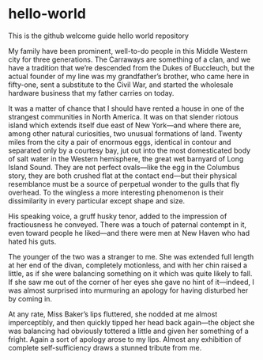 # hello-world
This is the github welcome guide hello world repository

My family have been prominent, well-to-do people in this Middle
Western city for three generations. The Carraways are something of a
clan, and we have a tradition that we’re descended from the Dukes of
Buccleuch, but the actual founder of my line was my grandfather’s
brother, who came here in fifty-one, sent a substitute to the Civil
War, and started the wholesale hardware business that my father
carries on today.

It was a matter of chance that I should have rented a house in one of
the strangest communities in North America. It was on that slender
riotous island which extends itself due east of New York—and where
there are, among other natural curiosities, two unusual formations of
land. Twenty miles from the city a pair of enormous eggs, identical in
contour and separated only by a courtesy bay, jut out into the most
domesticated body of salt water in the Western hemisphere, the great
wet barnyard of Long Island Sound. They are not perfect ovals—like the
egg in the Columbus story, they are both crushed flat at the contact
end—but their physical resemblance must be a source of perpetual
wonder to the gulls that fly overhead. To the wingless a more
interesting phenomenon is their dissimilarity in every particular
except shape and size.

His speaking voice, a gruff husky tenor, added to the impression of
fractiousness he conveyed. There was a touch of paternal contempt in
it, even toward people he liked—and there were men at New Haven who
had hated his guts.

The younger of the two was a stranger to me. She was extended full
length at her end of the divan, completely motionless, and with her
chin raised a little, as if she were balancing something on it which
was quite likely to fall. If she saw me out of the corner of her eyes
she gave no hint of it—indeed, I was almost surprised into murmuring
an apology for having disturbed her by coming in.

At any rate, Miss Baker’s lips fluttered, she nodded at me almost
imperceptibly, and then quickly tipped her head back again—the object
she was balancing had obviously tottered a little and given her
something of a fright. Again a sort of apology arose to my lips.
Almost any exhibition of complete self-sufficiency draws a stunned
tribute from me.


